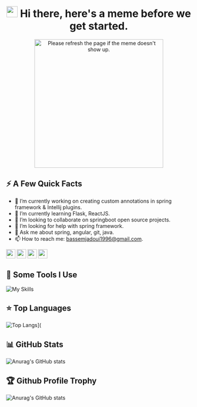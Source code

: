 <h1 align="center">
 <img src="https://raw.githubusercontent.com/iampavangandhi/iampavangandhi/master/gifs/Hi.gif" width="30px">
  <strong> Hi there, here's a meme before we get started.</strong>
</h1>


<p align="center">
  <img  height="350px" src='https://random-memer.herokuapp.com/' title="Meme" alt="Please refresh the page if the meme doesn't show up.">
</p>

<!--
**bassem97/bassem97** is a ✨ _special_ ✨ repository because its `README.md` (this file) appears on your GitHub profile.

Here are some ideas to get you started:

- 😄 Pronouns: ...
- ⚡ Fun fact: ...
-->

<h2>⚡️ A Few Quick Facts</h2>

- 🔭 I’m currently working on creating custom annotations in spring framework & Intellij plugins.
- 🌱 I’m currently learning Flask, ReactJS.
- 👯 I’m looking to collaborate on springboot open source projects.
- 🤔 I’m looking for help with spring framework.
- 💬 Ask me about spring, angular, git, java.
- 📫 How to reach me: bassemjadoui1996@gmail.com.

<p>
  <a href="https://www.twitter.com/jadoui_bassem"><img src="https://img.shields.io/badge/twitter-%231DA1F2.svg?&style=for-the-badge&logo=twitter&logoColor=white"         height=25></a> <a href="https://www.linkedin.com/in/bassem-jadoui-85b6b9199"><img src="https://img.shields.io/badge/linkedin-%230077B5.svg?&style=for-the-             badge&logo=linkedin&logoColor=white" height=25></a> <a href="https://www.instagram.com/bassem_jd/"><img src="https://img.shields.io/badge/instagram-%23E4405F.svg?     &style=for-the-badge&logo=instagram&logoColor=white" height=25></a> <a href="https://dev.to/bassem97"><img src="https://img.shields.io/badge/DEV.TO-%230A0A0A.svg?     &style=for-the-badge&logo=dev-dot-to&logoColor=white" height=25></a>
</p>



<h2>🚀 Some Tools I Use</h2>

![My Skills](https://skillicons.dev/icons?i=html,css,sass,bootstrap,js,ts,py,java,php,jquery,r,styledcomponents,tailwind,nodejs,expressjs,angular,spring,flask,react,redux,laravel,dotnet,mongodb,mysql,postgres,graphql,discord,linux,git,github,gitlab,idea,jenkins,kubernetes,vim,regex,stackoverflow)

## ⭐ **Top Languages**

![Top Langs](https://github-readme-stats.vercel.app/api/top-langs/?username=bassem97&theme=radical&layout=compact)](

## 📊 **GitHub Stats**

![Anurag's GitHub stats](https://github-readme-stats.vercel.app/api?username=bassem97&show_icons=true&theme=radical)

## 🏆 **Github Profile Trophy**

![Anurag's GitHub stats](https://github-profile-trophy.vercel.app/?username=bassem97&theme=radical&row=1&column=10)



